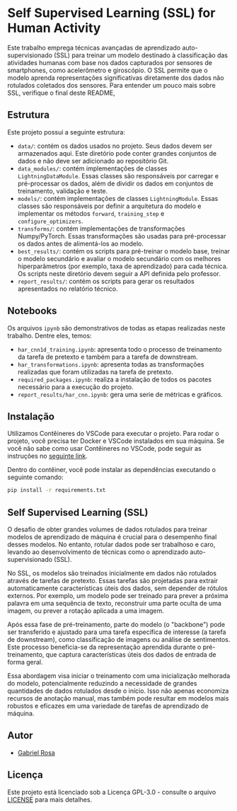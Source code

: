 # Self Supervised Learning (SSL) for Human Activity 
Este trabalho emprega técnicas avançadas de aprendizado auto-supervisionado (SSL) para treinar um modelo destinado à classificação das atividades humanas com base nos dados capturados por sensores de smartphones, como acelerômetro e giroscópio. O SSL permite que o modelo aprenda representações significativas diretamente dos dados não rotulados coletados dos sensores. Para entender um pouco mais sobre SSL, verifique o final deste README,

## Estrutura
Este projeto possui a seguinte estrutura:

- `data/`: contém os dados usados no projeto. Seus dados devem ser armazenados aqui. Este diretório pode conter grandes conjuntos de dados e não deve ser adicionado ao repositório Git.
- `data_modules/`: contém implementações de classes `LightningDataModule`. Essas classes são responsáveis por carregar e pré-processar os dados, além de dividir os dados em conjuntos de treinamento, validação e teste.
- `models/`: contém implementações de classes `LightningModule`. Essas classes são responsáveis por definir a arquitetura do modelo e implementar os métodos `forward`, `training_step` e `configure_optimizers`.
- `transforms/`: contém implementações de transformações Numpy/PyTorch. Essas transformações são usadas para pré-processar os dados antes de alimentá-los ao modelo.
- `best_results/`: contém os scripts para pré-treinar o modelo base, treinar o modelo secundário e avaliar o modelo secundário com os melhores hiperparâmetros (por exemplo, taxa de aprendizado) para cada técnica. Os scripts neste diretório devem seguir a API definida pelo professor.
- `report_results/`: contém os scripts para gerar os resultados apresentados no relatório técnico.

## Notebooks
Os arquivos `ipynb` são demonstrativos de todas as etapas realizadas neste trabalho. Dentre eles, temos:
- `har_cnn1d_training.ipynb`: apresenta todo o processo de treinamento da tarefa de pretexto e também para a tarefa de downstream.
- `har_transformations.ipynb`: apresenta todas as transformações realizadas que foram utilizadas na tarefa de pretexto.
- `required_packages.ipynb`: realiza a instalação de todos os pacotes necessário para a execução do projeto.
- `report_results/har_cnn.ipynb`: gera uma serie de métricas e gráficos.

## Instalação
Utilizamos Contêineres do VSCode para executar o projeto. Para rodar o projeto, você precisa ter Docker e VSCode instalados em sua máquina.
Se você não sabe como usar Contêineres no VSCode, pode seguir as instruções no [seguinte link](https://github.com/otavioon/container-workspace).

Dentro do contêiner, você pode instalar as dependências executando o seguinte comando:

```bash
pip install -r requirements.txt
```

## Self Supervised Learning (SSL)
O desafio de obter grandes volumes de dados rotulados para treinar modelos de aprendizado de máquina é crucial para o desempenho final desses modelos. No entanto, rotular dados pode ser trabalhoso e caro, levando ao desenvolvimento de técnicas como o aprendizado auto-supervisionado (SSL).

No SSL, os modelos são treinados inicialmente em dados não rotulados através de tarefas de pretexto. Essas tarefas são projetadas para extrair automaticamente características úteis dos dados, sem depender de rótulos externos. Por exemplo, um modelo pode ser treinado para prever a próxima palavra em uma sequência de texto, reconstruir uma parte oculta de uma imagem, ou prever a rotação aplicada a uma imagem.

Após essa fase de pré-treinamento, parte do modelo (o "backbone") pode ser transferido e ajustado para uma tarefa específica de interesse (a tarefa de downstream), como classificação de imagens ou análise de sentimentos. Este processo beneficia-se da representação aprendida durante o pré-treinamento, que captura características úteis dos dados de entrada de forma geral.

Essa abordagem visa iniciar o treinamento com uma inicialização melhorada do modelo, potencialmente reduzindo a necessidade de grandes quantidades de dados rotulados desde o início. Isso não apenas economiza recursos de anotação manual, mas também pode resultar em modelos mais robustos e eficazes em uma variedade de tarefas de aprendizado de máquina.

## Autor
- [Gabriel Rosa](https://github.com/Sr-Souza-dev)

## Licença
Este projeto está licenciado sob a Licença GPL-3.0 - consulte o arquivo [LICENSE](LICENSE) para mais detalhes.
